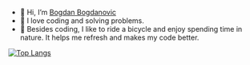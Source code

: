 - 👋 Hi, I’m [Bogdan Bogdanovic](https://bogdan-bogdanovic.com/)
- 👀 I love coding and solving problems.
- 🌱 Besides coding, I like to ride a bicycle and enjoy spending time in nature. It helps me refresh and makes my code better.

[![Top Langs](https://github-readme-stats.vercel.app/api/top-langs/?username=bbtools-ps&layout=compact&theme=transparent)](https://github.com/bbtools-ps/github-readme-stats)

<!---
bbtools-ps/bbtools-ps is a ✨ special ✨ repository because its `README.md` (this file) appears on your GitHub profile.
You can click the Preview link to take a look at your changes.
--->
